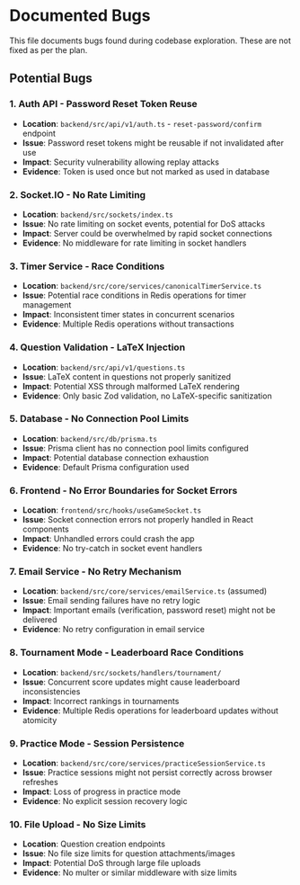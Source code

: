 # Documented Bugs

This file documents bugs found during codebase exploration. These are not fixed as per the plan.

## Potential Bugs

### 1. Auth API - Password Reset Token Reuse
- **Location**: `backend/src/api/v1/auth.ts` - `reset-password/confirm` endpoint
- **Issue**: Password reset tokens might be reusable if not invalidated after use
- **Impact**: Security vulnerability allowing replay attacks
- **Evidence**: Token is used once but not marked as used in database

### 2. Socket.IO - No Rate Limiting
- **Location**: `backend/src/sockets/index.ts`
- **Issue**: No rate limiting on socket events, potential for DoS attacks
- **Impact**: Server could be overwhelmed by rapid socket connections
- **Evidence**: No middleware for rate limiting in socket handlers

### 3. Timer Service - Race Conditions
- **Location**: `backend/src/core/services/canonicalTimerService.ts`
- **Issue**: Potential race conditions in Redis operations for timer management
- **Impact**: Inconsistent timer states in concurrent scenarios
- **Evidence**: Multiple Redis operations without transactions

### 4. Question Validation - LaTeX Injection
- **Location**: `backend/src/api/v1/questions.ts`
- **Issue**: LaTeX content in questions not properly sanitized
- **Impact**: Potential XSS through malformed LaTeX rendering
- **Evidence**: Only basic Zod validation, no LaTeX-specific sanitization

### 5. Database - No Connection Pool Limits
- **Location**: `backend/src/db/prisma.ts`
- **Issue**: Prisma client has no connection pool limits configured
- **Impact**: Potential database connection exhaustion
- **Evidence**: Default Prisma configuration used

### 6. Frontend - No Error Boundaries for Socket Errors
- **Location**: `frontend/src/hooks/useGameSocket.ts`
- **Issue**: Socket connection errors not properly handled in React components
- **Impact**: Unhandled errors could crash the app
- **Evidence**: No try-catch in socket event handlers

### 7. Email Service - No Retry Mechanism
- **Location**: `backend/src/core/services/emailService.ts` (assumed)
- **Issue**: Email sending failures have no retry logic
- **Impact**: Important emails (verification, password reset) might not be delivered
- **Evidence**: No retry configuration in email service

### 8. Tournament Mode - Leaderboard Race Conditions
- **Location**: `backend/src/sockets/handlers/tournament/`
- **Issue**: Concurrent score updates might cause leaderboard inconsistencies
- **Impact**: Incorrect rankings in tournaments
- **Evidence**: Multiple Redis operations for leaderboard updates without atomicity

### 9. Practice Mode - Session Persistence
- **Location**: `backend/src/core/services/practiceSessionService.ts`
- **Issue**: Practice sessions might not persist correctly across browser refreshes
- **Impact**: Loss of progress in practice mode
- **Evidence**: No explicit session recovery logic

### 10. File Upload - No Size Limits
- **Location**: Question creation endpoints
- **Issue**: No file size limits for question attachments/images
- **Impact**: Potential DoS through large file uploads
- **Evidence**: No multer or similar middleware with size limits
